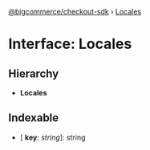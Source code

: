 [@bigcommerce/checkout-sdk](../README.md) › [Locales](locales.md)

# Interface: Locales

## Hierarchy

* **Locales**

## Indexable

* \[ **key**: *string*\]: string
